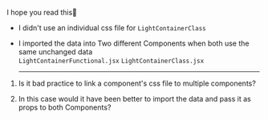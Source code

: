 I hope you read this🤞<br>

- I didn't use an individual css file for `LightContainerClass`

- I imported the data into Two different Components when both use the same unchanged data
  <br>
  `LightContainerFunctional.jsx`
  `LightContainerClass.jsx`

  ***

1. Is it bad practice to link a component's css file to multiple components?

2. In this case would it have been better to import the data and pass it as props to both Components?
